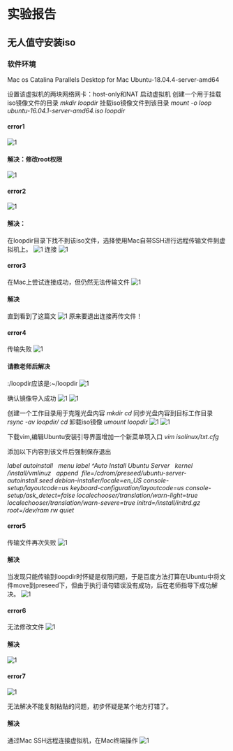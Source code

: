 # 实验报告

## 无人值守安装iso

### 软件环境

Mac os Catalina
Parallels Desktop for Mac
Ubuntu-18.04.4-server-amd64

设置该虚拟机的两块网络网卡：host-only和NAT
启动虚拟机
创建一个用于挂载iso镜像文件的目录
*mkdir loopdir*
挂载iso镜像文件到该目录
*mount -o loop ubuntu-16.04.1-server-amd64.iso loopdir*

#### error1

![1](image/error1-需修改root权限.png)

#### 解决：修改root权限

![1](image/error1-解决.png)

#### error2

![1](image/error2-镜像挂载失败.png)

#### 解决：

在loopdir目录下找不到该iso文件，选择使用Mac自带SSH进行远程传输文件到虚拟机上。
![1](image/查询ip.png)
连接
![1](image/连接.png)

#### error3

在Mac上尝试连接成功，但仍然无法传输文件
![1](image/error3-传输失败.png)

#### 解决

直到看到了这篇文
![1](image/csdn.png)
原来要退出连接再传文件！

#### error4

传输失败
![1](image/error4-传输失败.png)

#### 请教老师后解决

:/loopdir应该是:~/loopdir
![1](image/远程传输镜像至虚拟机成功.png)

确认镜像导入成功
![1](image/确认镜像导入成功.png)
![1](image/确认挂载.png)

创建一个工作目录用于克隆光盘内容
*mkdir cd*
同步光盘内容到目标工作目录
*rsync -av loopdir/ cd*
卸载iso镜像
*umount loopdir*
![1](image/同步光盘内容到目标工作目录.png)
![1](image/卸载iso镜像.png)

下载vim,编辑Ubuntu安装引导界面增加一个新菜单项入口
*vim isolinux/txt.cfg*

添加以下内容到该文件后强制保存退出

*label autoinstall
  menu label ^Auto Install Ubuntu Server
  kernel /install/vmlinuz
  append  file=/cdrom/preseed/ubuntu-server-autoinstall.seed debian-installer/locale=en_US console-setup/layoutcode=us keyboard-configuration/layoutcode=us console-setup/ask_detect=false localechooser/translation/warn-light=true localechooser/translation/warn-severe=true initrd=/install/initrd.gz root=/dev/ram rw quiet*

#### error5

传输文件再次失败
![1](image/传输文件再次失败.png)

#### 解决

当发现只能传输到loopdir时怀疑是权限问题，于是百度方法打算在Ubuntu中将文件move到preseed下，但由于执行语句错误没有成功，后在老师指导下成功解决。
![1](image/解决error5.png)

#### error6

无法修改文件
![1](image/error6.png)

#### 解决

![1](image/error6解决.png)

#### error7

![1](image/error7.png)

无法解决不能复制粘贴的问题，初步怀疑是某个地方打错了。

#### 解决

通过Mac SSH远程连接虚拟机，在Mac终端操作
![1](image/error7解决.png)
